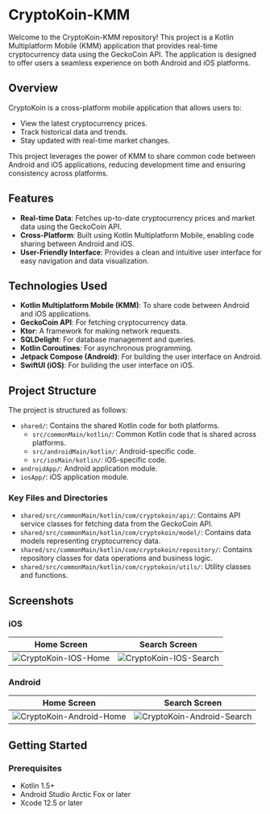 # CryptoKoin-KMM

Welcome to the CryptoKoin-KMM repository! This project is a Kotlin Multiplatform Mobile (KMM) application that provides real-time cryptocurrency data using the GeckoCoin API. The application is designed to offer users a seamless experience on both Android and iOS platforms.

## Overview

CryptoKoin is a cross-platform mobile application that allows users to:

- View the latest cryptocurrency prices.
- Track historical data and trends.
- Stay updated with real-time market changes.

This project leverages the power of KMM to share common code between Android and iOS applications, reducing development time and ensuring consistency across platforms.

## Features

- **Real-time Data**: Fetches up-to-date cryptocurrency prices and market data using the GeckoCoin API.
- **Cross-Platform**: Built using Kotlin Multiplatform Mobile, enabling code sharing between Android and iOS.
- **User-Friendly Interface**: Provides a clean and intuitive user interface for easy navigation and data visualization.

## Technologies Used

- **Kotlin Multiplatform Mobile (KMM)**: To share code between Android and iOS applications.
- **GeckoCoin API**: For fetching cryptocurrency data.
- **Ktor**: A framework for making network requests.
- **SQLDelight**: For database management and queries.
- **Kotlin Coroutines**: For asynchronous programming.
- **Jetpack Compose (Android)**: For building the user interface on Android.
- **SwiftUI (iOS)**: For building the user interface on iOS.

## Project Structure

The project is structured as follows:

- `shared/`: Contains the shared Kotlin code for both platforms.
  - `src/commonMain/kotlin/`: Common Kotlin code that is shared across platforms.
  - `src/androidMain/kotlin/`: Android-specific code.
  - `src/iosMain/kotlin/`: iOS-specific code.
- `androidApp/`: Android application module.
- `iosApp/`: iOS application module.

### Key Files and Directories

- `shared/src/commonMain/kotlin/com/cryptokoin/api/`: Contains API service classes for fetching data from the GeckoCoin API.
- `shared/src/commonMain/kotlin/com/cryptokoin/model/`: Contains data models representing cryptocurrency data.
- `shared/src/commonMain/kotlin/com/cryptokoin/repository/`: Contains repository classes for data operations and business logic.
- `shared/src/commonMain/kotlin/com/cryptokoin/utils/`: Utility classes and functions.

## Screenshots

### iOS

| Home Screen | Search Screen |
|-------------|---------------|
| ![CryptoKoin-IOS-Home](https://github.com/Codefy-Labs/CryptoKoin-KMM/assets/171213082/f45cbbe5-55c8-4795-b7e9-f800e8f8261c) | ![CryptoKoin-IOS-Search](https://github.com/Codefy-Labs/CryptoKoin-KMM/assets/171213082/08b2feee-9f04-4deb-a9ae-3012079bddf3) |

### Android

| Home Screen | Search Screen |
|-------------|---------------|
| ![CryptoKoin-Android-Home](https://github.com/Codefy-Labs/CryptoKoin-KMM/assets/171213082/c1464d09-5c94-4a2a-90c9-23a63cea24c4) | ![CryptoKoin-Android-Search](https://github.com/Codefy-Labs/CryptoKoin-KMM/assets/171213082/212540da-4cb1-4f10-b2da-a26254e25716) |

## Getting Started

### Prerequisites

- Kotlin 1.5+
- Android Studio Arctic Fox or later
- Xcode 12.5 or later
 
